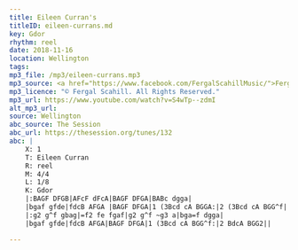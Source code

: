 ```yaml
---
title: Eileen Curran's
titleID: eileen-currans.md
key: Gdor
rhythm: reel
date: 2018-11-16
location: Wellington 
tags: 
mp3_file: /mp3/eileen-currans.mp3
mp3_source: <a href="https://www.facebook.com/FergalScahillMusic/">Fergal Scahill</a>, member of <a href="http://www.webanjo3.com/">We Banjo 3</a>
mp3_licence: "© Fergal Scahill. All Rights Reserved."
mp3_url: https://www.youtube.com/watch?v=S4wTp--zdmI
alt_mp3_url: 
source: Wellington
abc_source: The Session
abc_url: https://thesession.org/tunes/132
abc: |
    X: 1
    T: Eileen Curran
    R: reel
    M: 4/4
    L: 1/8
    K: Gdor
    |:BAGF DFGB|AFcF dFcA|BAGF DFGA|BABc dgga|
    |bgaf gfde|fdcB AFGA |BAGF DFGA|1 (3Bcd cA BGGA:|2 (3Bcd cA BGG^f||
    |:g2 g^f gbag|=f2 fe fgaf|g2 g^f ~g3 a|bga=f dgga|
    |bgaf gfde|fdcB AFGA|BAGF DFGA|1 (3Bcd cA BGG^f:|2 BdcA BGG2||

---
```

